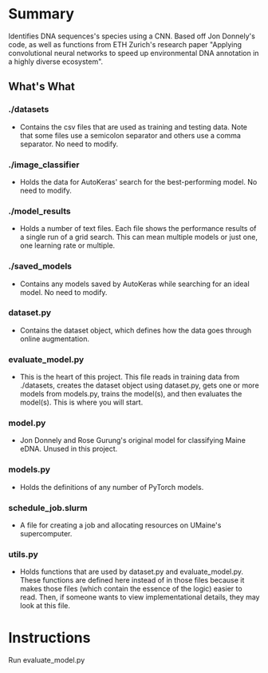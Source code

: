# Summary
Identifies DNA sequences's species using a CNN.
Based off Jon Donnely's code, as well as functions from ETH Zurich's research paper "Applying convolutional neural networks to speed up environmental DNA annotation in a highly diverse ecosystem".

## What's What
### ./datasets
- Contains the csv files that are used as training and testing data. Note that some files use a semicolon separator and others use a comma separator. No need to modify.

### ./image_classifier
- Holds the data for AutoKeras' search for the best-performing model. No need to modify.

### ./model_results
- Holds a number of text files. Each file shows the performance results of a single run of a grid search. This can mean multiple models or just one, one learning rate or multiple. 

### ./saved_models 
- Contains any models saved by AutoKeras while searching for an ideal model. No need to modify.

### dataset.py
- Contains the dataset object, which defines how the data goes through online augmentation.

### evaluate_model.py
- This is the heart of this project. This file reads in training data from ./datasets, creates the dataset object using dataset.py, gets one or more models from models.py, trains the model(s), and then evaluates the model(s). This is where you will start.

### model.py
- Jon Donnely and Rose Gurung's original model for classifying Maine eDNA. Unused in this project.

### models.py
- Holds the definitions of any number of PyTorch models.

### schedule_job.slurm
- A file for creating a job and allocating resources on UMaine's supercomputer.

### utils.py
- Holds functions that are used by dataset.py and evaluate_model.py. These functions are defined here instead of in those files because it makes those files (which contain the essence of the logic) easier to read. Then, if someone wants to view implementational details, they may look at this file.

# Instructions
Run evaluate_model.py
